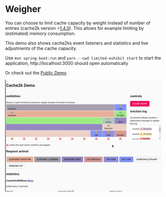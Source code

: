  
 # Weigher 
 You can choose to limit cache capacity by weight instead of number of entries (cache2k version >[1.4.0](https://github.com/cache2k/cache2k/releases/tag/v1.4.0.Final)). This allows for example limiting by (estimated) memory consumption. 
 
 This demo also shows cache2ks event listeners and statistics and live adjustments of the cache capacity.
 
 
 Use `mvn spring-boot:run` and `yarn --cwd limited-exhibit start` to start the application, http://localhost:3000 should open automatically
 
 Or check out the [Public Demo](https://weigher.azurewebsites.net/)
 
![weigher gif](weigher.gif)
 
 
 
